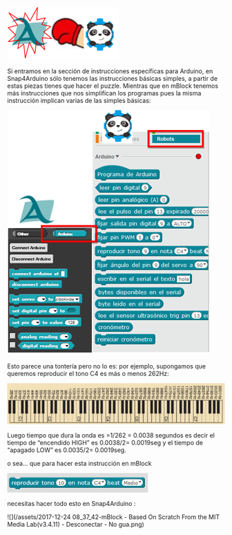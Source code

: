 ![](/images/image18.png)

Si entramos en la sección de instrucciones específicas para Arduino, en Snap4Arduino sólo tenemos las instrucciones básicas simples, a partir de estas piezas tienes que hacer el puzzle. Mientras que en mBlock tenemos más instrucciones que nos simplifican los programas pues la misma instrucción implican varias de las simples básicas:

![](/images/image58.png) 

Esto parece una tontería pero no lo es: por ejemplo, supongamos que queremos reproducir el tono C4 es más o menos 262Hz:

![](/images/image85.png)

Luego tiempo que dura la onda es =1/262 = 0.0038 segundos es decir el tiempo de “encendido HIGH” es 0.0038/2= 0.0019seg y el tiempo de “apagado LOW” es  0.0035/2= 0.0019seg.

o sea… que para hacer esta instrucción en mBlock

![](/images/image51.png)

necesitas hacer todo esto en Snap4Arduino :

![](/assets/2017-12-24 08_37_42-mBlock - Based On Scratch From the MIT Media Lab(v3.4.11) - Desconectar - No gua.png)


